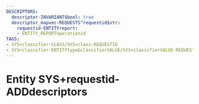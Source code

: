 ```yaml
---
DESCRIPTORS:
  descriptor-INVARIANT$bool: true
  descriptor_mapvec-REQUESTS^requestid$str:
    requestid-ENTITYreport:
    - ENTITY_REPORToperationid
TAGS:
- SYS+classifier-CLASS/SYS+class-REQUESTID
- SYS+classifier-ENTITYtype&classifierVALUE/SYS+classifierVALUE-REQUESTID
---
```

# Entity SYS+requestid-ADDdescriptors

